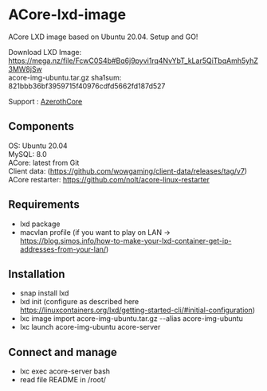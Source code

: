# ACore-lxd-image
ACore LXD image based on Ubuntu 20.04. Setup and GO!

Download LXD Image: https://mega.nz/file/FcwC0S4b#Bq6j9pyvi1rq4NvYbT_kLar5QiTbqAmh5yhZ3MW8jSw  
acore-img-ubuntu.tar.gz sha1sum: 821bbb36bf3959715f40976cdfd5662fd187d527  

Support : [AzerothCore](http://azerothcore.org)

## Components
OS: Ubuntu 20.04  
MySQL: 8.0  
ACore: latest from Git  
Client data: (https://github.com/wowgaming/client-data/releases/tag/v7)  
ACore restarter: https://github.com/nolt/acore-linux-restarter

## Requirements
- lxd package
- macvlan profile (if you want to play on LAN → https://blog.simos.info/how-to-make-your-lxd-container-get-ip-addresses-from-your-lan/)

## Installation
- snap install lxd
- lxd init (configure as described here https://linuxcontainers.org/lxd/getting-started-cli/#initial-configuration)
- lxc image import acore-img-ubuntu.tar.gz --alias acore-img-ubuntu
- lxc launch acore-img-ubuntu acore-server

## Connect and manage
- lxc exec acore-server bash
- read file README in /root/
